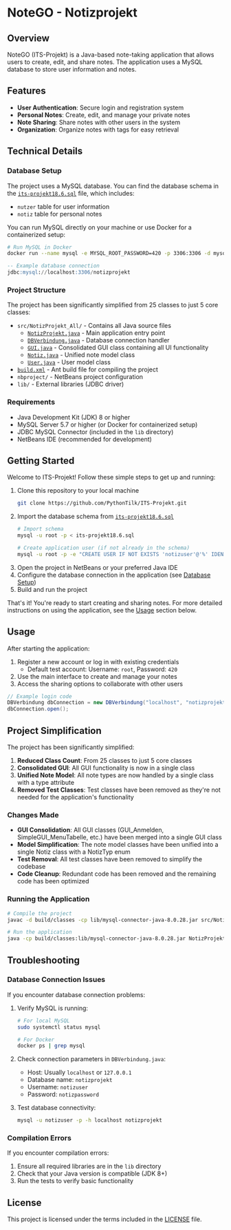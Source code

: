 # NoteGO - Notizprojekt

## Overview

NoteGO (ITS-Projekt) is a Java-based note-taking application that allows users to create, edit, and share notes. The application uses a MySQL database to store user information and notes.

## Features

- **User Authentication**: Secure login and registration system
- **Personal Notes**: Create, edit, and manage your private notes
- **Note Sharing**: Share notes with other users in the system
- **Organization**: Organize notes with tags for easy retrieval

## Technical Details

### Database Setup

The project uses a MySQL database. You can find the database schema in the [`its-projekt18.6.sql`](its-projekt18.6.sql) file, which includes:

- `nutzer` table for user information
- `notiz` table for personal notes

You can run MySQL directly on your machine or use Docker for a containerized setup:

```bash
# Run MySQL in Docker
docker run --name mysql -e MYSQL_ROOT_PASSWORD=420 -p 3306:3306 -d mysql:8.0
```

```sql
-- Example database connection
jdbc:mysql://localhost:3306/notizprojekt
```

### Project Structure

The project has been significantly simplified from 25 classes to just 5 core classes:

- `src/NotizProjekt_All/` - Contains all Java source files
  - [`NotizProjekt.java`](src/NotizProjekt_All/NotizProjekt.java) - Main application entry point
  - [`DBVerbindung.java`](src/NotizProjekt_All/DBVerbindung.java) - Database connection handler
  - [`GUI.java`](src/NotizProjekt_All/GUI.java) - Consolidated GUI class containing all UI functionality
  - [`Notiz.java`](src/NotizProjekt_All/Notiz.java) - Unified note model class
  - [`User.java`](src/NotizProjekt_All/User.java) - User model class
- [`build.xml`](build.xml) - Ant build file for compiling the project
- `nbproject/` - NetBeans project configuration
- `lib/` - External libraries (JDBC driver)

### Requirements

- Java Development Kit (JDK) 8 or higher
- MySQL Server 5.7 or higher (or Docker for containerized setup)
- JDBC MySQL Connector (included in the `lib` directory)
- NetBeans IDE (recommended for development)

## Getting Started

Welcome to ITS-Projekt! Follow these simple steps to get up and running:

1. Clone this repository to your local machine
   ```bash
   git clone https://github.com/PythonTilk/ITS-Projekt.git
   ```
2. Import the database schema from [`its-projekt18.6.sql`](its-projekt18.6.sql)
   ```bash
   # Import schema
   mysql -u root -p < its-projekt18.6.sql
   
   # Create application user (if not already in the schema)
   mysql -u root -p -e "CREATE USER IF NOT EXISTS 'notizuser'@'%' IDENTIFIED BY 'notizpassword'; GRANT ALL PRIVILEGES ON notizprojekt.* TO 'notizuser'@'%'; FLUSH PRIVILEGES;"
   ```
3. Open the project in NetBeans or your preferred Java IDE
4. Configure the database connection in the application (see [Database Setup](#database-setup))
5. Build and run the project

That's it! You're ready to start creating and sharing notes. For more detailed instructions on using the application, see the [Usage](#usage) section below.

## Usage

After starting the application:

1. Register a new account or log in with existing credentials
   - Default test account: Username: `root`, Password: `420`
2. Use the main interface to create and manage your notes
3. Access the sharing options to collaborate with other users

```java
// Example login code
DBVerbindung dbConnection = new DBVerbindung("localhost", "notizprojekt", "notizuser", "notizpassword");
dbConnection.open();
```

## Project Simplification

The project has been significantly simplified:

1. **Reduced Class Count**: From 25 classes to just 5 core classes
2. **Consolidated GUI**: All GUI functionality is now in a single class
3. **Unified Note Model**: All note types are now handled by a single class with a type attribute
4. **Removed Test Classes**: Test classes have been removed as they're not needed for the application's functionality

### Changes Made

- **GUI Consolidation**: All GUI classes (GUI_Anmelden, SimpleGUI_MenuTabelle, etc.) have been merged into a single GUI class
- **Model Simplification**: The note model classes have been unified into a single Notiz class with a NotizTyp enum
- **Test Removal**: All test classes have been removed to simplify the codebase
- **Code Cleanup**: Redundant code has been removed and the remaining code has been optimized

### Running the Application

```bash
# Compile the project
javac -d build/classes -cp lib/mysql-connector-java-8.0.28.jar src/NotizProjekt_All/*.java

# Run the application
java -cp build/classes:lib/mysql-connector-java-8.0.28.jar NotizProjekt_All.NotizProjekt
```

## Troubleshooting

### Database Connection Issues

If you encounter database connection problems:

1. Verify MySQL is running:
   ```bash
   # For local MySQL
   sudo systemctl status mysql
   
   # For Docker
   docker ps | grep mysql
   ```

2. Check connection parameters in `DBVerbindung.java`:
   - Host: Usually `localhost` or `127.0.0.1`
   - Database name: `notizprojekt`
   - Username: `notizuser`
   - Password: `notizpassword`

3. Test database connectivity:
   ```bash
   mysql -u notizuser -p -h localhost notizprojekt
   ```

### Compilation Errors

If you encounter compilation errors:

1. Ensure all required libraries are in the `lib` directory
2. Check that your Java version is compatible (JDK 8+)
3. Run the tests to verify basic functionality

## License

This project is licensed under the terms included in the [LICENSE](LICENSE) file.